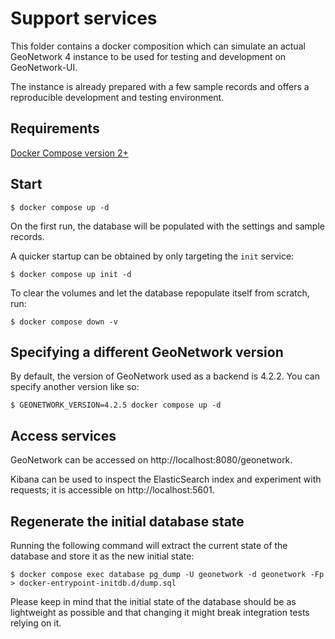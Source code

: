 # Support services

This folder contains a docker composition which can simulate an actual GeoNetwork 4 instance to be used
for testing and development on GeoNetwork-UI.

The instance is already prepared with a few sample records and offers a reproducible development and testing environment.

## Requirements

[Docker Compose version 2+](https://docs.docker.com/compose/)

## Start

```shell
$ docker compose up -d
```

On the first run, the database will be populated with the settings and sample records.

A quicker startup can be obtained by only targeting the `init` service:

```shell
$ docker compose up init -d
```

To clear the volumes and let the database repopulate itself from scratch, run:

```shell
$ docker compose down -v
```

## Specifying a different GeoNetwork version

By default, the version of GeoNetwork used as a backend is 4.2.2. You can specify another version like so:

```shell
$ GEONETWORK_VERSION=4.2.5 docker compose up -d
```

## Access services

GeoNetwork can be accessed on http://localhost:8080/geonetwork.

Kibana can be used to inspect the ElasticSearch index and experiment with requests; it is accessible on http://localhost:5601.

## Regenerate the initial database state

Running the following command will extract the current state of the database and store it as the new initial state:

```shell
$ docker compose exec database pg_dump -U geonetwork -d geonetwork -Fp > docker-entrypoint-initdb.d/dump.sql
```

Please keep in mind that the initial state of the database should be as lightweight as possible and that changing it might break
integration tests relying on it.
